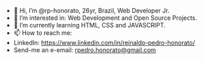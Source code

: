 - 👋 Hi, I’m @rp-honorato, 26yr, Brazil, Web Developer Jr.
- 👀 I’m interested in: Web Development and Open Source Projects.
- 🌱 I’m currently learning HTML, CSS and JAVASCRIPT.
- 📫 How to reach me: 
-    LinkedIn: https://www.linkedin.com/in/reinaldo-pedro-honorato/ 
-    Send-me an e-email: rpedro.honorato@gmail.com 
<!---
rp-honorato/rp-honorato is a ✨ special ✨ repository because its `README.md` (this file) appears on your GitHub profile.
You can click the Preview link to take a look at your changes.
--->
